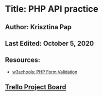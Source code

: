 # Title: PHP API practice

## Author: Krisztina Pap

## Last Edited: October 5, 2020

## Resources:
- [w3schools: PHP Form Validation](https://www.w3schools.com/php/php_form_validation.asp)

## [Trello Project Board](https://trello.com/b/rHtyjPtH/php-practice-api) 
